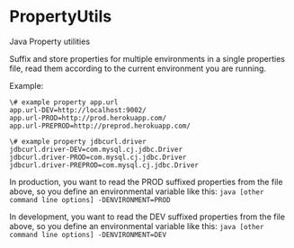 # PropertyUtils
Java Property utilities

Suffix and store properties for multiple environments in a single properties file, read them according to the current environment you are running.

Example:

```
\# example property app.url
app.url-DEV=http://localhost:9002/
app.url-PROD=http://prod.herokuapp.com/
app.url-PREPROD=http://preprod.herokuapp.com/

\# example property jdbcurl.driver
jdbcurl.driver-DEV=com.mysql.cj.jdbc.Driver
jdbcurl.driver-PROD=com.mysql.cj.jdbc.Driver
jdbcurl.driver-PREPROD=com.mysql.cj.jdbc.Driver
```

In production, you want to read the PROD suffixed properties from the file above, so you define an environmental variable like this:
```java [other command line options] -DENVIRONMENT=PROD```

In development, you want to read the DEV suffixed properties from the file above, so you define an environmental variable like this:
```java [other command line options] -DENVIRONMENT=DEV```
